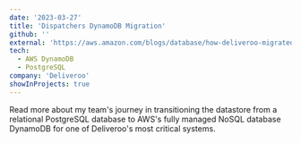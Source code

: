 ```yaml
---
date: '2023-03-27'
title: 'Dispatchers DynamoDB Migration'
github: ''
external: 'https://aws.amazon.com/blogs/database/how-deliveroo-migrated-their-dispatcher-service-to-amazon-dynamodb/'
tech:
  - AWS DynamoDB
  - PostgreSQL
company: 'Deliveroo'
showInProjects: true
---
```


Read more about my team's journey in transitioning the datastore from a relational PostgreSQL database to AWS's fully managed NoSQL database DynamoDB for one of Deliveroo's most critical systems.